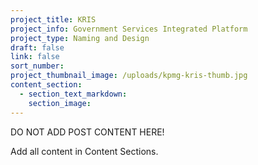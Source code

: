 ```yaml
---
project_title: KRIS
project_info: Government Services Integrated Platform
project_type: Naming and Design
draft: false
link: false
sort_number:
project_thumbnail_image: /uploads/kpmg-kris-thumb.jpg
content_section:
  - section_text_markdown:
    section_image:
---
```



DO NOT ADD POST CONTENT HERE!

Add all content in Content Sections.